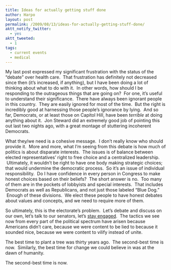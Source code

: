 ```yaml
---
title: Ideas for actually getting stuff done
author: Harpo
layout: post
permalink: /2009/08/13/ideas-for-actually-getting-stuff-done/
aktt_notify_twitter:
  - yes
aktt_tweeted:
  - 1
tags:
  - current events
  - medical
---
```

My last post expressed my significant frustration with the status of the &#8220;debate&#8221; over health care.  That frustration has definitely not decreased since then (it&#8217;s increased, if anything), but I have been doing a lot of thinking about what to do with it.  In other words, how should I be responding to the outrageous things that are going on?  For one, it&#8217;s useful to understand their significance.  There have always been ignorant people in this country.  They are easily ignored for most of the time.  But the right is incredibly good at harnessing those people&#8217;s ignorance by lying.  And so far, Democrats, or at least those on Capitol Hill, have been *terrible* at doing anything about it.  Jon Steward did an extremely good job of pointing this out last two nights ago, with a great montage of stuttering incoherent Democrats.

What they/we need is a cohesive message.  I don&#8217;t really know who should provide it.  More and more, what I&#8217;m seeing from this debate is how much of politics is about disparate interests.  The issues is of balance between elected representatives&#8217; right to free choice and a centralized leadership.  Ultimately, it wouldn&#8217;t be right to have one body making strategic choices; that would undermine the democratic process.  So it&#8217;s an issue of individual responsibility.  Do I have confidence in every person in Congress to make honest choices based on their beliefs?  The short answer is no.  Too many of them are in the pockets of lobbyists and special interests.  That includes Democrats as well as Republicans, and not just those labeled &#8220;Blue Dog.&#8221;  Enough of these divisions.  We elect these people to have honest debates about values and concepts, and we need to require more of them.

So ultimately, this is the electorate&#8217;s problem.  Let&#8217;s debate and discuss on our own, let&#8217;s talk to our senators, let&#8217;s <span style="text-decoration: underline;">stay engaged</span>.  The tactics we see now from every part of the political spectrum have arisen because Americans didn&#8217;t care, because we were content to be lied to because it sounded nice, because we were content to vilify instead of unite.

The best time to plant a tree was thirty years ago.  The second-best time is now.  Similarly, the best time for change we could believe in was at the dawn of humanity.

The second-best time is now.